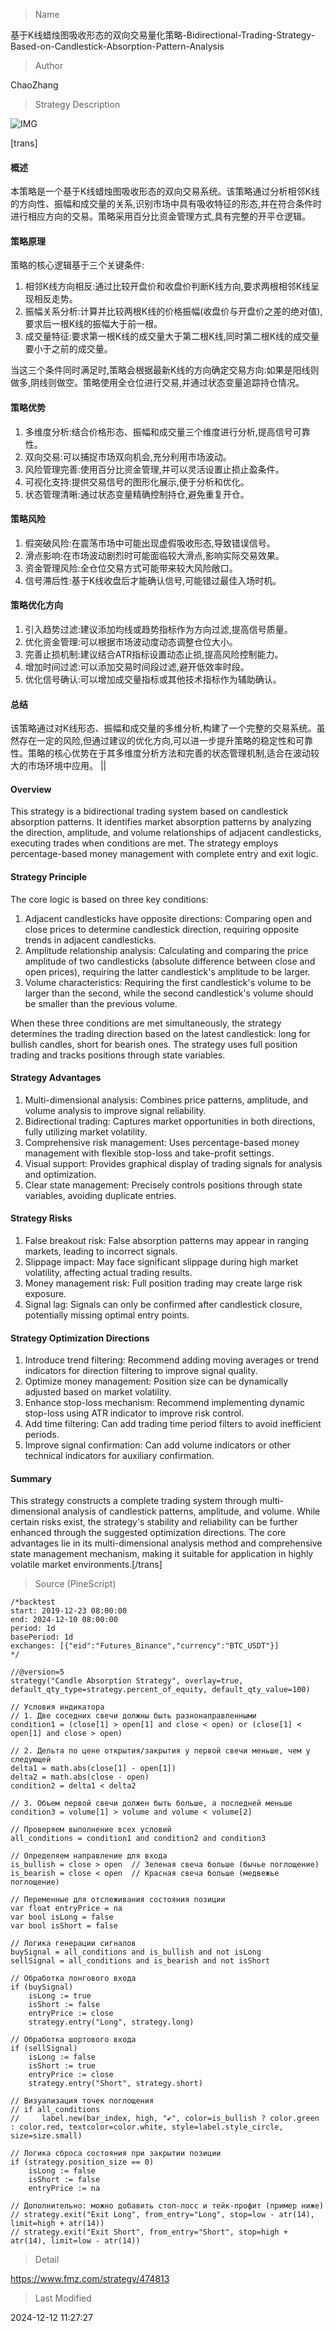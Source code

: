 
> Name

基于K线蜡烛图吸收形态的双向交易量化策略-Bidirectional-Trading-Strategy-Based-on-Candlestick-Absorption-Pattern-Analysis

> Author

ChaoZhang

> Strategy Description

![IMG](https://www.fmz.com/upload/asset/186a8207482c18c0ab6.png)

[trans]
#### 概述
本策略是一个基于K线蜡烛图吸收形态的双向交易系统。该策略通过分析相邻K线的方向性、振幅和成交量的关系,识别市场中具有吸收特征的形态,并在符合条件时进行相应方向的交易。策略采用百分比资金管理方式,具有完整的开平仓逻辑。

#### 策略原理
策略的核心逻辑基于三个关键条件:
1. 相邻K线方向相反:通过比较开盘价和收盘价判断K线方向,要求两根相邻K线呈现相反走势。
2. 振幅关系分析:计算并比较两根K线的价格振幅(收盘价与开盘价之差的绝对值),要求后一根K线的振幅大于前一根。
3. 成交量特征:要求第一根K线的成交量大于第二根K线,同时第二根K线的成交量要小于之前的成交量。

当这三个条件同时满足时,策略会根据最新K线的方向确定交易方向:如果是阳线则做多,阴线则做空。策略使用全仓位进行交易,并通过状态变量追踪持仓情况。

#### 策略优势
1. 多维度分析:结合价格形态、振幅和成交量三个维度进行分析,提高信号可靠性。
2. 双向交易:可以捕捉市场双向机会,充分利用市场波动。
3. 风险管理完善:使用百分比资金管理,并可以灵活设置止损止盈条件。
4. 可视化支持:提供交易信号的图形化展示,便于分析和优化。
5. 状态管理清晰:通过状态变量精确控制持仓,避免重复开仓。

#### 策略风险
1. 假突破风险:在震荡市场中可能出现虚假吸收形态,导致错误信号。
2. 滑点影响:在市场波动剧烈时可能面临较大滑点,影响实际交易效果。
3. 资金管理风险:全仓位交易方式可能带来较大风险敞口。
4. 信号滞后性:基于K线收盘后才能确认信号,可能错过最佳入场时机。

#### 策略优化方向
1. 引入趋势过滤:建议添加均线或趋势指标作为方向过滤,提高信号质量。
2. 优化资金管理:可以根据市场波动度动态调整仓位大小。
3. 完善止损机制:建议结合ATR指标设置动态止损,提高风险控制能力。
4. 增加时间过滤:可以添加交易时间段过滤,避开低效率时段。
5. 优化信号确认:可以增加成交量指标或其他技术指标作为辅助确认。

#### 总结
该策略通过对K线形态、振幅和成交量的多维分析,构建了一个完整的交易系统。虽然存在一定的风险,但通过建议的优化方向,可以进一步提升策略的稳定性和可靠性。策略的核心优势在于其多维度分析方法和完善的状态管理机制,适合在波动较大的市场环境中应用。 || 

#### Overview
This strategy is a bidirectional trading system based on candlestick absorption patterns. It identifies market absorption patterns by analyzing the direction, amplitude, and volume relationships of adjacent candlesticks, executing trades when conditions are met. The strategy employs percentage-based money management with complete entry and exit logic.

#### Strategy Principle
The core logic is based on three key conditions:
1. Adjacent candlesticks have opposite directions: Comparing open and close prices to determine candlestick direction, requiring opposite trends in adjacent candlesticks.
2. Amplitude relationship analysis: Calculating and comparing the price amplitude of two candlesticks (absolute difference between close and open prices), requiring the latter candlestick's amplitude to be larger.
3. Volume characteristics: Requiring the first candlestick's volume to be larger than the second, while the second candlestick's volume should be smaller than the previous volume.

When these three conditions are met simultaneously, the strategy determines the trading direction based on the latest candlestick: long for bullish candles, short for bearish ones. The strategy uses full position trading and tracks positions through state variables.

#### Strategy Advantages
1. Multi-dimensional analysis: Combines price patterns, amplitude, and volume analysis to improve signal reliability.
2. Bidirectional trading: Captures market opportunities in both directions, fully utilizing market volatility.
3. Comprehensive risk management: Uses percentage-based money management with flexible stop-loss and take-profit settings.
4. Visual support: Provides graphical display of trading signals for analysis and optimization.
5. Clear state management: Precisely controls positions through state variables, avoiding duplicate entries.

#### Strategy Risks
1. False breakout risk: False absorption patterns may appear in ranging markets, leading to incorrect signals.
2. Slippage impact: May face significant slippage during high market volatility, affecting actual trading results.
3. Money management risk: Full position trading may create large risk exposure.
4. Signal lag: Signals can only be confirmed after candlestick closure, potentially missing optimal entry points.

#### Strategy Optimization Directions
1. Introduce trend filtering: Recommend adding moving averages or trend indicators for direction filtering to improve signal quality.
2. Optimize money management: Position size can be dynamically adjusted based on market volatility.
3. Enhance stop-loss mechanism: Recommend implementing dynamic stop-loss using ATR indicator to improve risk control.
4. Add time filtering: Can add trading time period filters to avoid inefficient periods.
5. Improve signal confirmation: Can add volume indicators or other technical indicators for auxiliary confirmation.

#### Summary
This strategy constructs a complete trading system through multi-dimensional analysis of candlestick patterns, amplitude, and volume. While certain risks exist, the strategy's stability and reliability can be further enhanced through the suggested optimization directions. The core advantages lie in its multi-dimensional analysis method and comprehensive state management mechanism, making it suitable for application in highly volatile market environments.[/trans]



> Source (PineScript)

``` pinescript
/*backtest
start: 2019-12-23 08:00:00
end: 2024-12-10 08:00:00
period: 1d
basePeriod: 1d
exchanges: [{"eid":"Futures_Binance","currency":"BTC_USDT"}]
*/

//@version=5
strategy("Candle Absorption Strategy", overlay=true, default_qty_type=strategy.percent_of_equity, default_qty_value=100)

// Условия индикатора
// 1. Две соседних свечи должны быть разнонаправленными
condition1 = (close[1] > open[1] and close < open) or (close[1] < open[1] and close > open)

// 2. Дельта по цене открытия/закрытия у первой свечи меньше, чем у следующей
delta1 = math.abs(close[1] - open[1])
delta2 = math.abs(close - open)
condition2 = delta1 < delta2

// 3. Объем первой свечи должен быть больше, а последней меньше
condition3 = volume[1] > volume and volume < volume[2]

// Проверяем выполнение всех условий
all_conditions = condition1 and condition2 and condition3

// Определяем направление для входа
is_bullish = close > open  // Зеленая свеча больше (бычье поглощение)
is_bearish = close < open  // Красная свеча больше (медвежье поглощение)

// Переменные для отслеживания состояния позиции
var float entryPrice = na
var bool isLong = false
var bool isShort = false

// Логика генерации сигналов
buySignal = all_conditions and is_bullish and not isLong
sellSignal = all_conditions and is_bearish and not isShort

// Обработка лонгового входа
if (buySignal)
    isLong := true
    isShort := false
    entryPrice := close
    strategy.entry("Long", strategy.long)

// Обработка шортового входа
if (sellSignal)
    isLong := false
    isShort := true
    entryPrice := close
    strategy.entry("Short", strategy.short)

// Визуализация точек поглощения
// if all_conditions
//     label.new(bar_index, high, "✔", color=is_bullish ? color.green : color.red, textcolor=color.white, style=label.style_circle, size=size.small)

// Логика сброса состояния при закрытии позиции
if (strategy.position_size == 0)
    isLong := false
    isShort := false
    entryPrice := na

// Дополнительно: можно добавить стоп-лосс и тейк-профит (пример ниже)
// strategy.exit("Exit Long", from_entry="Long", stop=low - atr(14), limit=high + atr(14))
// strategy.exit("Exit Short", from_entry="Short", stop=high + atr(14), limit=low - atr(14))

```

> Detail

https://www.fmz.com/strategy/474813

> Last Modified

2024-12-12 11:27:27
